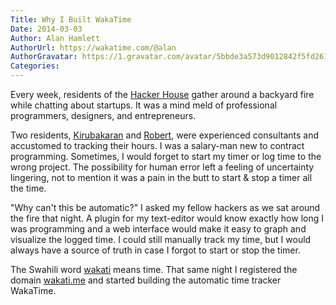 ```yaml
---
Title: Why I Built WakaTime
Date: 2014-03-03
Author: Alan Hamlett
AuthorUrl: https://wakatime.com/@alan
AuthorGravatar: https://1.gravatar.com/avatar/5bbde3a573d9012842f5fd261caa0bfe
Categories:
---
```


Every week, residents of the <a href="https://twitter.com/pahackerhouse">Hacker House</a> gather around a backyard fire while chatting about startups.
It was a mind meld of professional programmers, designers, and entrepreneurs.

Two residents, <a href="http://www.kirubakaran.com/about.html">Kirubakaran</a> and <a href="https://www.linkedin.com/in/rfadams">Robert</a>, were experienced consultants and accustomed to tracking their hours.
I was a salary-man new to contract programming.
Sometimes, I would forget to start my timer or log time to the wrong project.
The possibility for human error left a feeling of uncertainty lingering, not to mention it was a pain in the butt to start & stop a timer all the time.

"Why can't this be automatic?" I asked my fellow hackers as we sat around the fire that <span class="tip" title="May 3rd 2013">night</span>.
A plugin for my text-editor would know exactly how long I was programming and a web interface would make it easy to graph and visualize the logged time.
I could still manually track my time, but I would always have a source of truth in case I forgot to start or stop the timer.

The Swahili word <a href="http://translate.google.com/#sw/en/wakati">wakati</a> means time.
That same night I registered the domain <a href="http://wakati.me">wakati.me</a> and started building the automatic time tracker WakaTime.
